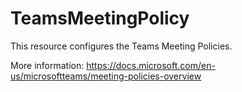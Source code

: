
# TeamsMeetingPolicy

This resource configures the Teams Meeting Policies.

More information: https://docs.microsoft.com/en-us/microsoftteams/meeting-policies-overview
